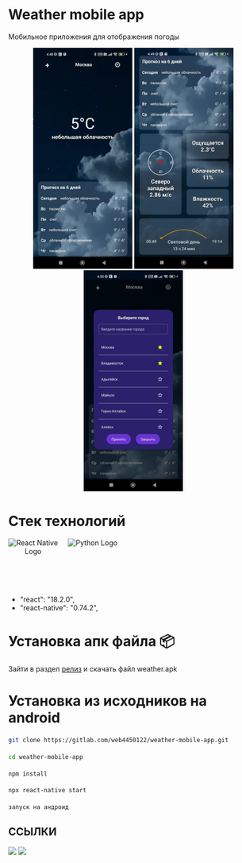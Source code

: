 # Weather mobile app

Мобильное приложения для отображения погоды

<p align="center">
 <img src="./preview/preview_1.jpg" alt="App preview1" width="200">
 <img src="./preview/preview_2.jpg" alt="App preview2" width="200">
 <img src="./preview/preview_3.jpg" alt="App preview2" width="200">
</p>

# Стек технологий

<div align="center" style="display: flex; align-items: center;">
  <img src="https://upload.wikimedia.org/wikipedia/commons/a/a7/React-icon.svg" alt="React Native Logo" width="100" height="100">
  <span style="margin: 0 10px; font-size: 24px;"> </span>
  <img src="https://upload.wikimedia.org/wikipedia/commons/4/4c/Typescript_logo_2020.svg" alt="Python Logo" width="100" height="100">
</div>

- "react": "18.2.0",
- "react-native": "0.74.2",

# Установка апк файла 📦

Зайти в раздел [релиз](https://gitlab.com/web4450122/weather-mobile-app/-/releases) и скачать файл weather.apk

# Установка из исходников на android

```bash
git clone https://gitlab.com/web4450122/weather-mobile-app.git

cd weather-mobile-app

npm install

npx react-native start

запуск на андроид
```

## ССЫЛКИ

[<img src="https://gitlab.com/prolinux410/owl_dots/-/raw/main/.img/git_tg.png?ref_type=heads" width="100">](https://t.me/ancient_nevionn)
[<img src="https://gitlab.com/prolinux410/owl_dots/-/raw/main/.img/git_coffee.png?ref_type=heads" width="100">](https://www.donationalerts.com/r/nevion)
